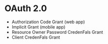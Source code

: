 # OAuth 2.0
- Authorization Code Grant (web app)
- Implicit Grant (mobile app)
- Resource Owner Password CredenFals	Grant
- Client CredenFals	Grant
